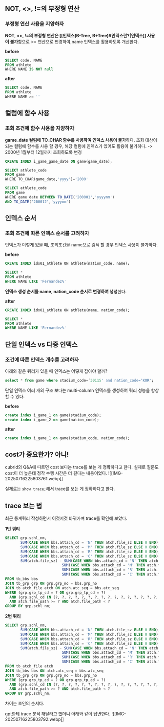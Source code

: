 ##  NOT, <>, !=의 부정형 연산

### 부정형 연산 사용을 지양하자
**NOT, <>, !=의 부정형 연산은 [[인덱스(B-Tree, B+Tree)#인덱스란?|인덱스]] 사용이 불가**함으로 >= 연산으로 변경하여,name 인덱스를 활용하도록 개선한다.

**before**
```sql
SELECT code, NAME 
FROM athlete 
WHERE NAME IS NOT null
```

**after**
```sql
SELECT code, NAME 
FROM athlete 
WHERE NAME >= ''
```

## 컬럼에 함수 사용
### 조회 조건에 함수 사용을 지양하자

**game_date 컬럼에 TO_CHAR 함수를 사용하여 인덱스 사용이 불가**하다.
조회 대상이 되는 컬럼에 함수를 사용 할 경우, 해당 컬럼에 인덱스가 있어도 활용이 불가하다.
-> 2000년 1월부터 12월까지 조회하도록 변경

```sql
CREATE INDEX i_game_game_date ON game(game_date);

SELECT athlete_code
FROM game
WHERE TO_CHAR(game_date,'yyyy')='2000'
```

```sql
SELECT athlete_code 
FROM game 
WHERE game_date BETWEEN TO_DATE('200001','yyyymm') 
AND TO_DATE('200012','yyyymm')
```

## 인덱스 순서
### 조회 조건에 따른 인덱스 순서를 고려하자

인덱스가 이렇게 있을 때, 조회조건을 name으로 검색 할 경우 인덱스 사용이 불가하다.

**before**
```sql
CREATE INDEX idx01_athlete ON athlete(nation_code, name);
```
```sql
SELECT *
FROM athlete 
WHERE NAME LIKE 'Fernandez%'
```
**인덱스 생성 순서를 name, nation_code 순서로 변경하여 생성**한다.

**after**
```sql
CREATE INDEX idx01_athlete ON athlete(name, nation_code);

SELECT *
FROM athlete
WHERE NAME LIKE 'Fernandez%'
```

## 단일 인덱스 vs 다중 인덱스
### 조건에 따른 인덱스 개수를 고려하자

아래와 같은 쿼리가 있을 때 인덱스는 어떻게 잡아야 할까?
```sql
select * from game where stadium_code=‘30115' and nation_code=‘KOR'; 
```

단일 인덱스 여러 개의 구조 보다는 multi-column 인덱스를 생성하여 쿼리 성능을 향상할 수 있다.

**before**
```sql
create index i_game_1 on game(stadium_code);
create index i_game_2 on game(nation_code);
```

**after**
```sql
create index i_game_1 on game(stadium_code, nation_code);
```

## cost가 중요한가? 아니!
cubrid의 Q&A에 따르면 cost 보다는 trace를 보는 게 정확하다고 한다.
실제로 질문도 cost이 더 높은데 정작 수행 시간은 더 길다는 내용이었다.
![[IMG-20250716225803761.webp]]

실제로는 `show trace;`해서 trace를 보는 게 정확하다고 한다.

## trace 보는 법
최근 통계쿼리 작성하면서 이것저것 바꿔가며 trace를 확인해 보았다.

**1번 쿼리**
```sql
SELECT grp.schl_nm, 
       SUM(CASE WHEN bbs.attach_cd = 'N' THEN atch.file_sz ELSE 0 END),
       SUM(CASE WHEN bbs.attach_cd = 'M' THEN atch.file_sz ELSE 0 END),
       SUM(CASE WHEN bbs.attach_cd = 'R' THEN atch.file_sz ELSE 0 END),
       SUM(CASE WHEN bbs.attach_cd = 'C' THEN atch.file_sz ELSE 0 END),
       SUM(atch.file_sz) - SUM(CASE WHEN bbs.attach_cd = 'N' THEN atch.file_sz ELSE 0 END) - 
                          SUM(CASE WHEN bbs.attach_cd = 'M' THEN atch.file_sz ELSE 0 END) - 
                          SUM(CASE WHEN bbs.attach_cd = 'R' THEN atch.file_sz ELSE 0 END) - 
                          SUM(CASE WHEN bbs.attach_cd = 'C' THEN atch.file_sz ELSE 0 END)
FROM tb_bbs bbs
JOIN tb_grp grp ON grp.grp_no = bbs.grp_no
JOIN tb_atch_file atch ON atch.atc_seq = bbs.atc_seq
WHERE (grp.grp_tp_cd = ? OR grp.grp_tp_cd = ?)
  AND (grp.schl_cd IN (?, ?, ?, ?, ?, ?, ?, ?, ?, ?, ?, ?, ?, ?, ?, ?, ?, ?, ?, ?, ?, ?, ?, ?, ?, ?, ?, ?, ?))
  AND atch.file_path >= ? AND atch.file_path < ?
GROUP BY grp.schl_nm;

```

**2번 쿼리**
```sql
SELECT grp.schl_nm, 
       SUM(CASE WHEN bbs.attach_cd = 'N' THEN atch.file_sz ELSE 0 END),
       SUM(CASE WHEN bbs.attach_cd = 'M' THEN atch.file_sz ELSE 0 END),
       SUM(CASE WHEN bbs.attach_cd = 'R' THEN atch.file_sz ELSE 0 END),
       SUM(CASE WHEN bbs.attach_cd = 'C' THEN atch.file_sz ELSE 0 END),
       SUM(atch.file_sz) - SUM(CASE WHEN bbs.attach_cd = 'N' THEN atch.file_sz ELSE 0 END) - 
                          SUM(CASE WHEN bbs.attach_cd = 'M' THEN atch.file_sz ELSE 0 END) - 
                          SUM(CASE WHEN bbs.attach_cd = 'R' THEN atch.file_sz ELSE 0 END) - 
                          SUM(CASE WHEN bbs.attach_cd = 'C' THEN atch.file_sz ELSE 0 END)
FROM tb_atch_file atch
JOIN tb_bbs bbs ON atch.atc_seq = bbs.atc_seq
JOIN tb_grp grp ON grp.grp_no = bbs.grp_no
WHERE (grp.grp_tp_cd = ? OR grp.grp_tp_cd = ?)
  AND (grp.schl_cd IN (?, ?, ?, ?, ?, ?, ?, ?, ?, ?, ?, ?, ?, ?, ?, ?, ?, ?, ?, ?, ?, ?, ?, ?, ?, ?, ?, ?, ?))
  AND atch.file_path >= ? AND atch.file_path < ?
GROUP BY grp.schl_nm;

```
차이는 조인의 순서다.

gpt한테 trace 분석 해달라고 했더니 아래와 같이 답변한다.
![[IMG-20250716225803792.webp]]